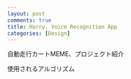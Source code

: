 ```yaml
---
layout: post
comments: true
title: Harry, Voice Recognition App
categories: [Design]
---
```


自動走行カートMEME、プロジェクト紹介

使用されるアルゴリズム

